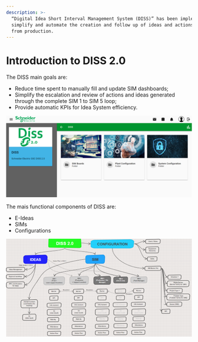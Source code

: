 ```yaml
---
description: >-
  “Digital Idea Short Interval Management System (DISS)” has been implemented to
  simplify and automate the creation and follow up of ideas and actions issued
  from production.
---
```


# Introduction to DISS 2.0

The DISS main goals are:

* Reduce time spent to manually fill and update SIM dashboards;
* Simplify the escalation and review of actions and ideas generated through the complete SIM 1 to SIM 5 loop;
* Provide automatic KPIs for Idea System efficiency.

![DISS Application Main Page](.gitbook/assets/image.png)

The mais functional components of DISS are: 

* E-Ideas
* SIMs
* Configurations

![DISS 2.0 Logical Map ](.gitbook/assets/image%20%281%29.png)

  

